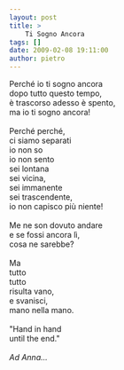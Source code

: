 ```yaml
---
layout: post
title: >
    Ti Sogno Ancora
tags: []
date: 2009-02-08 19:11:00
author: pietro
---
```

Perché io ti sogno ancora<br/>dopo tutto questo tempo,<br/>è trascorso adesso è spento,<br/>ma io ti sogno ancora!<br/><br/>Perché perché,<br/>ci siamo separati<br/>io non so<br/>io non sento<br/>sei lontana<br/>sei vicina,<br/>sei immanente<br/>sei trascendente,<br/>io non capisco più niente!<br/><br/>Me ne son dovuto andare<br/>e se fossi ancora lì,<br/>cosa ne sarebbe?<br/><br/>Ma<br/>tutto<br/>tutto<br/>risulta vano,<br/>e svanisci,<br/>mano nella mano.<br/><br/>"Hand in hand<br/>until the end."<br/><br/><span style="font-style: italic">Ad Anna...</span>

